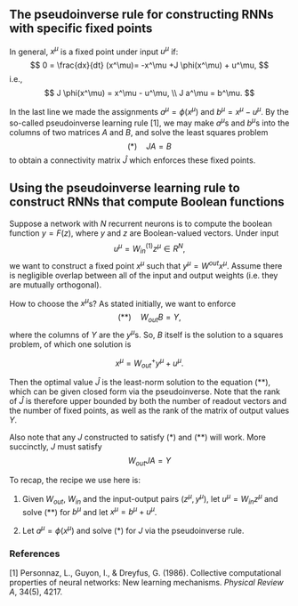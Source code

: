 

## The pseudoinverse rule for constructing RNNs with specific fixed points 

In general, $x^\mu$ is a fixed point under input $u^\mu$ if:
$$
0 = \frac{dx}{dt} (x^\mu)= -x^\mu +J \phi(x^\mu) + u^\mu,
$$
i.e.,
$$
J \phi(x^\mu) = x^\mu - u^\mu, \\
J a^\mu = b^\mu.
$$

In the last line we made the assignments $a^\mu = \phi(x^\mu)$ and $b^\mu = x^\mu - u^\mu$. By the so-called pseudoinverse learning rule [1], we may make $a^\mu$s and $b^\mu$s into the columns of two matrices $A$ and $B$, and solve the least squares problem
$$
(*) \quad J A = B
$$
to obtain a connectivity matrix $\hat J$ which enforces these fixed points.

## Using the pseudoinverse learning rule to construct RNNs that compute Boolean functions

Suppose a network with $N$ recurrent neurons is to compute the boolean function $y = F(z)$, where $y$ and $z$ are Boolean-valued vectors. Under input
$$
u^\mu = W_{in}^{(1)} z^\mu \in R^N,
$$
we want to construct a fixed point $x^\mu$ such that $y^\mu = W^{out} x^{\mu}$. Assume there is negligible overlap between all of the input and output weights (i.e. they are mutually orthogonal).

How to choose the $x^\mu$s? As stated initially, we want to enforce
$$
(**)\quad  W_{out} B = Y,
$$
where the columns of $Y$ are the $y^\mu$s. So, $B$ itself is the solution to a squares problem, of which one solution is

$$
x^\mu = W_{out}^+ y^\mu + u^\mu.
$$

Then the optimal value $\hat J$ is the least-norm solution to the equation $(**)$, which can be given closed form via the pseudoinverse. Note that the rank of $\hat J$ is therefore upper bounded by both the number of readout vectors and the number of fixed points, as well as the rank of the matrix of output values $Y$.

Also note that any $J$ constructed to satisfy $(*)$ and $(**)$ will work. More succinctly, $J$ must satisfy
$$
W_{out} J A = Y 
$$

To recap, the recipe we use here is:

1) Given $W_{out}$, $W_{in}$ and the input-output pairs $(z^\mu ,y^\mu )$, let $u^\mu = W_{in} z^\mu$ and solve $(**)$ for $b^\mu$ and let $x^\mu = b^\mu + u^\mu$. 

2) Let $a^\mu = \phi(x^\mu)$ and solve $(*)$ for $J$ via the pseudoinverse rule.



### References

[1] Personnaz, L., Guyon, I., & Dreyfus, G. (1986). Collective computational properties of neural networks: New learning mechanisms. _Physical Review A_, 34(5), 4217.
